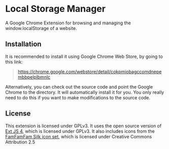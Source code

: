 Local Storage Manager
=====================

A Google Chrome Extension for browsing and managing the window.localStorage of
a website.


Installation
------------

It is recommended to install it using Google Chrome Web Store, by going to this
link:

> https://chrome.google.com/webstore/detail/cokpmiobagccomdnepembbpelplbmnlc

Alternatively, you can check out the source code and point the Google Chrome to
the directory. It will automatically install it for you. You only really need
to do this if you want to make modifications to the source code.


License
-------

This extension is licensed under GPLv3. It uses the open source version of
[Ext JS 4][extjs], which is licensed under GPLv3. It also includes icons
from the [FamFamFam Silk icon set][famfamfam], which is licensed under Creative Commons
Attribution 2.5


[extjs]: http://www.sencha.com/products/extjs/
[famfamfam]: http://www.famfamfam.com/lab/icons/silk/
